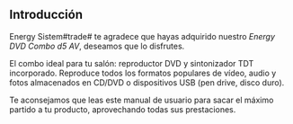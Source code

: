 ## Introducción

Energy Sistem#trade# te agradece que hayas adquirido nuestro *Energy DVD Combo d5 AV*, deseamos que lo disfrutes.

El combo ideal para tu salón: reproductor DVD y sintonizador TDT incorporado. Reproduce todos los formatos populares de vídeo, audio y fotos almacenados en CD/DVD o dispositivos USB (pen drive, disco duro).

Te aconsejamos que leas este manual de usuario para sacar el máximo partido a tu producto, aprovechando todas sus prestaciones.


